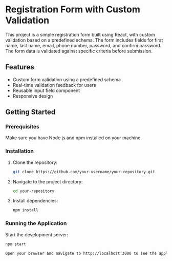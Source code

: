 # Registration Form with Custom Validation

This project is a simple registration form built using React, with custom validation based on a predefined schema. The form includes fields for first name, last name, email, phone number, password, and confirm password. The form data is validated against specific criteria before submission.

## Features

- Custom form validation using a predefined schema
- Real-time validation feedback for users
- Reusable input field component
- Responsive design

## Getting Started

### Prerequisites

Make sure you have Node.js and npm installed on your machine.

### Installation

1. Clone the repository:
    ```sh
    git clone https://github.com/your-username/your-repository.git
    ```

2. Navigate to the project directory:
    ```sh
    cd your-repository
    ```

3. Install dependencies:
    ```sh
    npm install
    ```

### Running the Application

Start the development server:
```sh
npm start

Open your browser and navigate to http://localhost:3000 to see the application in action.